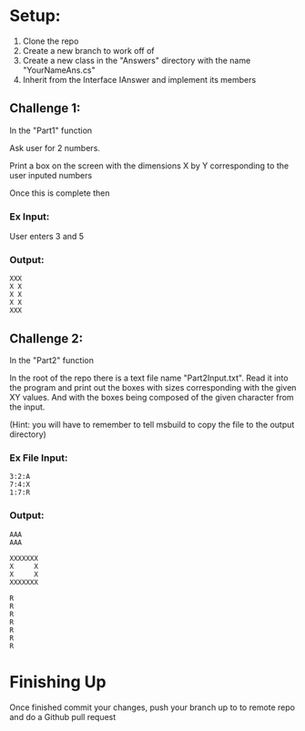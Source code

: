 # Setup: 
1. Clone the repo
2. Create a new branch to work off of
3. Create a new class in the "Answers" directory with the name "YourNameAns.cs"
4. Inherit from the Interface IAnswer and implement its members

## Challenge 1: 

In the "Part1" function

Ask user for 2 numbers.

Print a box on the screen with the dimensions X by Y corresponding to the user inputed numbers 

Once this is complete then 

### Ex Input:

User enters 3 and 5

### Output:

    XXX
    X X
    X X
    X X
    XXX

## Challenge 2:

In the "Part2" function

In the root of the repo there is a text file name "Part2Input.txt". Read it into the program and print out the boxes with sizes corresponding with the given XY values. And with the boxes being composed of the given character from the input.

(Hint: you will have to remember to tell msbuild to copy the file to the output directory)

### Ex File Input:

    3:2:A
    7:4:X
    1:7:R

### Output:

    AAA
    AAA

    XXXXXXX
    X     X
    X     X
    XXXXXXX

    R
    R
    R
    R
    R
    R
    R


# Finishing Up

Once finished commit your changes, push your branch up to to remote repo and do a Github pull request
